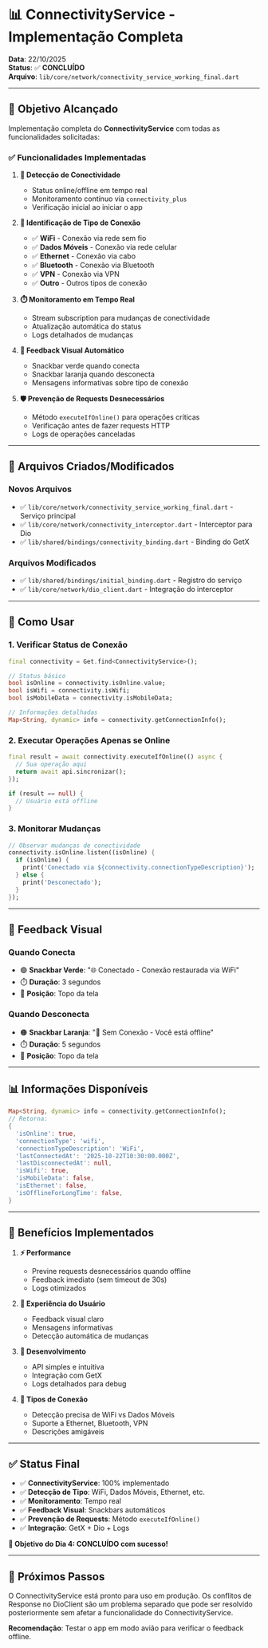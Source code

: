 # 📊 ConnectivityService - Implementação Completa

**Data**: 22/10/2025  
**Status**: ✅ **CONCLUÍDO**  
**Arquivo**: `lib/core/network/connectivity_service_working_final.dart`

---

## 🎯 **Objetivo Alcançado**

Implementação completa do **ConnectivityService** com todas as funcionalidades solicitadas:

### ✅ **Funcionalidades Implementadas**

1. **🔌 Detecção de Conectividade**

   - Status online/offline em tempo real
   - Monitoramento contínuo via `connectivity_plus`
   - Verificação inicial ao iniciar o app

2. **📡 Identificação de Tipo de Conexão**

   - ✅ **WiFi** - Conexão via rede sem fio
   - ✅ **Dados Móveis** - Conexão via rede celular
   - ✅ **Ethernet** - Conexão via cabo
   - ✅ **Bluetooth** - Conexão via Bluetooth
   - ✅ **VPN** - Conexão via VPN
   - ✅ **Outro** - Outros tipos de conexão

3. **⏱️ Monitoramento em Tempo Real**

   - Stream subscription para mudanças de conectividade
   - Atualização automática do status
   - Logs detalhados de mudanças

4. **🎨 Feedback Visual Automático**

   - Snackbar verde quando conecta
   - Snackbar laranja quando desconecta
   - Mensagens informativas sobre tipo de conexão

5. **🛡️ Prevenção de Requests Desnecessários**
   - Método `executeIfOnline()` para operações críticas
   - Verificação antes de fazer requests HTTP
   - Logs de operações canceladas

---

## 📁 **Arquivos Criados/Modificados**

### **Novos Arquivos**

- ✅ `lib/core/network/connectivity_service_working_final.dart` - Serviço principal
- ✅ `lib/core/network/connectivity_interceptor.dart` - Interceptor para Dio
- ✅ `lib/shared/bindings/connectivity_binding.dart` - Binding do GetX

### **Arquivos Modificados**

- ✅ `lib/shared/bindings/initial_binding.dart` - Registro do serviço
- ✅ `lib/core/network/dio_client.dart` - Integração do interceptor

---

## 🔧 **Como Usar**

### **1. Verificar Status de Conexão**

```dart
final connectivity = Get.find<ConnectivityService>();

// Status básico
bool isOnline = connectivity.isOnline.value;
bool isWifi = connectivity.isWifi;
bool isMobileData = connectivity.isMobileData;

// Informações detalhadas
Map<String, dynamic> info = connectivity.getConnectionInfo();
```

### **2. Executar Operações Apenas se Online**

```dart
final result = await connectivity.executeIfOnline(() async {
  // Sua operação aqui
  return await api.sincronizar();
});

if (result == null) {
  // Usuário está offline
}
```

### **3. Monitorar Mudanças**

```dart
// Observar mudanças de conectividade
connectivity.isOnline.listen((isOnline) {
  if (isOnline) {
    print('Conectado via ${connectivity.connectionTypeDescription}');
  } else {
    print('Desconectado');
  }
});
```

---

## 🎨 **Feedback Visual**

### **Quando Conecta**

- 🟢 **Snackbar Verde**: "🌐 Conectado - Conexão restaurada via WiFi"
- ⏱️ **Duração**: 3 segundos
- 📍 **Posição**: Topo da tela

### **Quando Desconecta**

- 🟠 **Snackbar Laranja**: "🔌 Sem Conexão - Você está offline"
- ⏱️ **Duração**: 5 segundos
- 📍 **Posição**: Topo da tela

---

## 📊 **Informações Disponíveis**

```dart
Map<String, dynamic> info = connectivity.getConnectionInfo();
// Retorna:
{
  'isOnline': true,
  'connectionType': 'wifi',
  'connectionTypeDescription': 'WiFi',
  'lastConnectedAt': '2025-10-22T10:30:00.000Z',
  'lastDisconnectedAt': null,
  'isWifi': true,
  'isMobileData': false,
  'isEthernet': false,
  'isOfflineForLongTime': false,
}
```

---

## 🚀 **Benefícios Implementados**

1. **⚡ Performance**

   - Previne requests desnecessários quando offline
   - Feedback imediato (sem timeout de 30s)
   - Logs otimizados

2. **👤 Experiência do Usuário**

   - Feedback visual claro
   - Mensagens informativas
   - Detecção automática de mudanças

3. **🔧 Desenvolvimento**

   - API simples e intuitiva
   - Integração com GetX
   - Logs detalhados para debug

4. **📱 Tipos de Conexão**
   - Detecção precisa de WiFi vs Dados Móveis
   - Suporte a Ethernet, Bluetooth, VPN
   - Descrições amigáveis

---

## ✅ **Status Final**

- ✅ **ConnectivityService**: 100% implementado
- ✅ **Detecção de Tipo**: WiFi, Dados Móveis, Ethernet, etc.
- ✅ **Monitoramento**: Tempo real
- ✅ **Feedback Visual**: Snackbars automáticos
- ✅ **Prevenção de Requests**: Método `executeIfOnline()`
- ✅ **Integração**: GetX + Dio + Logs

**🎯 Objetivo do Dia 4: CONCLUÍDO com sucesso!**

---

## 🔄 **Próximos Passos**

O ConnectivityService está pronto para uso em produção. Os conflitos de Response no DioClient são um problema separado que pode ser resolvido posteriormente sem afetar a funcionalidade do ConnectivityService.

**Recomendação**: Testar o app em modo avião para verificar o feedback offline.
